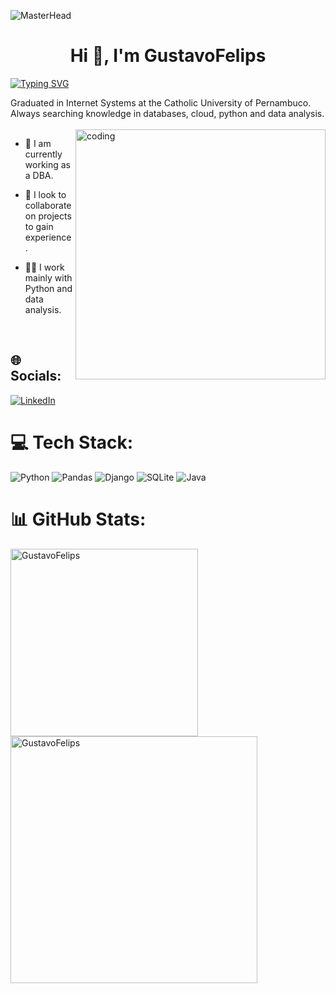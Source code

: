![MasterHead](https://www.nuvias.com/wp-content/uploads/2019/09/github-banner.jpg)
<h1 align="center">Hi 👋, I'm GustavoFelips</h1>

[![Typing SVG](https://readme-typing-svg.herokuapp.com?font=Fira+Code&weight=500&size=21&duration=4000&pause=500&color=1BF700&width=435&lines=A+DataBase+Administrator++;I+am+studying+data+analysis;I+am+studying+cloud)](https://git.io/typing-svg)

Graduated in Internet Systems at the Catholic University of Pernambuco. Always searching knowledge in databases, cloud, python and data analysis.<br>
<br>
<img align="right" alt="coding" width="400" src="https://media.tenor.com/GVk4jB2u_i8AAAAd/coding.gif">


- 🔭 I am currently working as a DBA.

- 👯 I look to collaborate on projects to gain experience.

- 👨‍💻 I work mainly with Python and data analysis.

<br>


## 🌐 Socials:
[![LinkedIn](https://img.shields.io/badge/LinkedIn-%230077B5.svg?logo=linkedin&logoColor=white)](https://www.linkedin.com/in/-0508a4233/) 

# 💻 Tech Stack:
![Python](https://img.shields.io/badge/python-%2307405e.svg?style=for-the-badge&logo=python&logoColor=white)
![Pandas](https://img.shields.io/badge/pandas-%235b5b5b.svg?style=for-the-badge&logo=pandas&logoColor=white)
![Django](https://img.shields.io/badge/django-%23092E20.svg?style=for-the-badge&logo=django&logoColor=white)
![SQLite](https://img.shields.io/badge/sqlite-%2307405e.svg?style=for-the-badge&logo=sqlite&logoColor=white)
![Java](https://img.shields.io/badge/java-%23F24E1E.svg?style=for-the-badge&logo=Java&logoColor=white)


# 📊 GitHub Stats:
<p>
  <img align="left" width="300px" src="https://github-readme-stats.vercel.app/api/top-langs?username=GustavoFelips&show_icons=true&theme=dark&cache_seconds=1800&locale=en&layout=compact" alt="GustavoFelips" /></p>
<p>
  <img align="center" width="395px" src="https://github-readme-stats.vercel.app/api?username=GustavoFelips&show_icons=true&theme=dark&cache_seconds=1800&locale=en" alt="GustavoFelips" />
</p>
